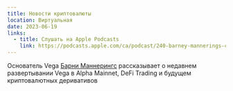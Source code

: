 ```yaml
---
title: Новости криптовалюты
location: Виртуальная
date: 2023-06-19
links:
  - title: Слушать на Apple Podcasts
    link: https://podcasts.apple.com/ca/podcast/240-barney-mannerings-co-founder-of-vega-protocol-on/id1559291408?i=1000617520017
---
```


Основатель Vega <a href="https://twitter.com/barnabee" target="_blank">Барни Маннерингс</a> рассказывает о недавнем развертывании Vega в Alpha Mainnet, DeFi Trading и будущем криптовалютных деривативов
